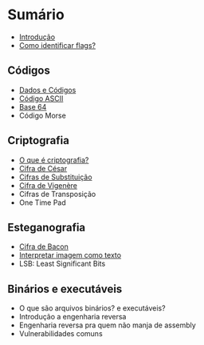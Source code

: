 
# Sumário

- [Introdução](introduction.md)
- [Como identificar flags?](flags.md)

## Códigos
- [Dados e Códigos](encodings/introduction.md)
- [Código ASCII](encodings/ASCII.md)
- [Base 64](encodings/base64.md)
- Código Morse

## Criptografia
- [O que é criptografia?](crypto/introduction.md)
- [Cifra de César](crypto/caesar-cipher.md)
- [Cifras de Substituição](crypto/substitution-cipher.md)
- [Cifra de Vigenère](crypto/vigenere-cipher.md)
- Cifras de Transposição
- One Time Pad

## Esteganografia
- [Cifra de Bacon](stegano/bacon-cipher.md)
- [Interpretar imagem como texto](stegano/image-to-text.md)
- LSB: Least Significant Bits

## Binários e executáveis
- O que são arquivos binários? e executáveis?
- Introdução a engenharia reversa
- Engenharia reversa pra quem não manja de assembly
- Vulnerabilidades comuns
